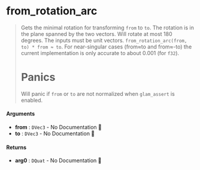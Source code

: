# from\_rotation\_arc

>  Gets the minimal rotation for transforming `from` to `to`.  The rotation is in the
>  plane spanned by the two vectors.  Will rotate at most 180 degrees.
>  The inputs must be unit vectors.
>  `from_rotation_arc(from, to) * from ≈ to`.
>  For near-singular cases (from≈to and from≈-to) the current implementation
>  is only accurate to about 0.001 (for `f32`).
>  # Panics
>  Will panic if `from` or `to` are not normalized when `glam_assert` is enabled.

#### Arguments

- **from** : `DVec3` \- No Documentation 🚧
- **to** : `DVec3` \- No Documentation 🚧

#### Returns

- **arg0** : `DQuat` \- No Documentation 🚧